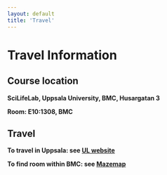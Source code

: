 ```yaml
---
layout: default
title: 'Travel'
---
```


# Travel Information

## Course location
**SciLifeLab, Uppsala University, BMC, Husargatan 3**

**Room: E10:1308, BMC**

## Travel

**To travel in Uppsala: see [UL website][ul]**

**To find room within BMC: see [Mazemap][mazemap]**



[ul]: https://www.ul.se/en
[mazemap]: https://use.mazemap.com/#v=1&zlevel=1&left=17.5570095&right=17.7032085&top=59.8806680&bottom=59.8361040&campusid=49&campuses=uu&starttype=poi&start=383383&desttype=poi&dest=383419

